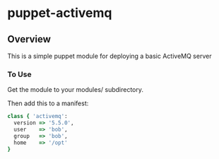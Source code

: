 # puppet-activemq

## Overview
This is a simple puppet module for deploying a basic ActiveMQ server

### To Use
Get the module to your modules/ subdirectory.

Then add this to a manifest:

```ruby
class { 'activemq':
  version => '5.5.0',
  user    => 'bob',
  group   => 'bob',
  home    => '/opt' 
}
```
